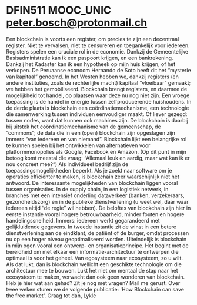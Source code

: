 # DFIN511 MOOC_UNIC  peter.bosch@protonmail.ch   
Een blockchain is voorts een register, om precies te zijn een decentraal register. Niet te vervalsen, niet te censureren en toegankelijk voor iedereen. Registers spelen een cruciale rol in de economie. Dankzij de Gemeentelijke Basisadministratie kan ik een paspoort krijgen, en een bankrekening. Dankzij het Kadaster kan ik een hypotheek op mijn huis krijgen, of het verkopen. De Peruaanse econoom Hernando de Soto heeft dit het “mysterie van kapitaal” genoemd. In het Westen hebben we, dankzij registers (en andere instituties, zoals de rechterlijke macht) kapitaal “vloeibaar” gemaakt; we hebben het gemobiliseerd. Blockchain brengt registers, en daarmee de mogelijkheid tot handel, op plaatsen waar deze nu nog niet zijn. Een vroege toepassing is de handel in energie tussen zelfproducerende huishoudens. In de derde plaats is blockchain een coördinatiemechanisme, een technologie die samenwerking tussen individuen eenvoudiger maakt. Of liever gezegd: tussen nodes, want dat kunnen ook machines zijn. De blockchain is daarbij bij uitstek het coördinatiemechanisme van de gemeenschap, de “commons”; de data die in een (open) blockchain zijn opgeslagen zijn immers “van iedereen en van niemand”. Blockchain lijkt een belangrijke rol te kunnen spelen bij het ontwikkelen van alternatieven voor platformmonopolies als Google, Facebook en Amazon. (Op dit punt in mijn betoog komt meestal die vraag: “Allemaal leuk en aardig, maar wat kan ik er nou concreet mee?”) Als individueel bedrijf zijn de toepassingsmogelijkheden beperkt. Als je zoekt naar software om je operaties efficiënter te maken, is blockchain zeer waarschijnlijk niet het antwoord. De interessante mogelijkheden van blockchain liggen vooral tussen organisaties. In de supply chain, in een logistiek netwerk, in branches met een intensief onderling dataverkeer (banken, verzekeraars, gezondheidszorg) en in de publieke dienstverlening (u weet wel, daar waar iedereen altijd “de regie” wil hebben). De beloftes van blockchain zijn hier in eerste instantie vooral hogere betrouwbaarheid, minder fouten en hogere handelingssnelheid. Immers: iedereen werkt gegarandeerd met gelijkluidende gegevens. In tweede instantie zit de winst in een betere dienstverlening aan de eindklant, de patiënt of de burger, omdat processen nu op een hoger niveau geoptimaliseerd worden. Uiteindelijk is blockchain in mijn ogen vooral een ontwerp- en organisatieprincipe. Het begint met de bereidheid om met elkaar een informatie-architectuur te ontwerpen die optimaal is voor het geheel. Van egosysteem naar ecosysteem, zo u wilt. Als dat lukt, dan is blockchain wellicht een geschikte technologie om die architectuur mee te bouwen. Lukt het niet om mentaal de stap naar het ecosysteem te maken, verwacht dan ook geen wonderen van blockchain. Heb je hier wat aan gehad? Zit je nog met vragen? Mail me gerust. Over twee weken sturen we de volgende publicatie: 'How Blockchain can save the free market'. Graag tot dan, Lykle
